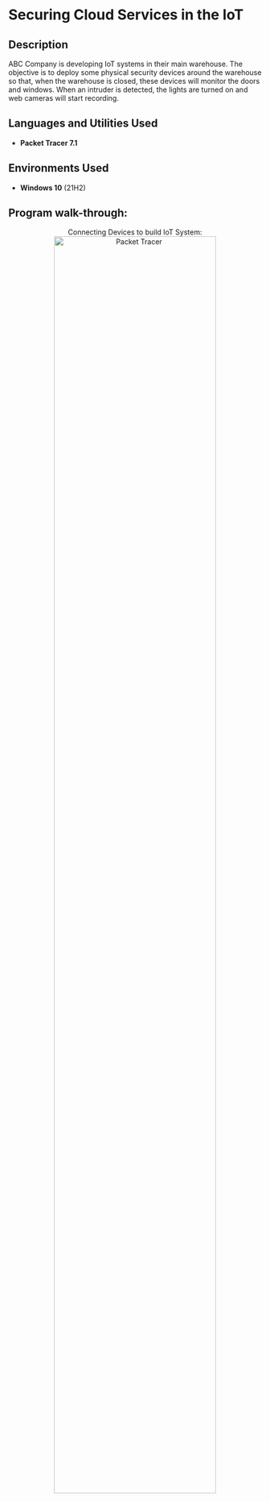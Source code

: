 <h1>Securing Cloud Services in the IoT</h1>

<h2>Description</h2>
ABC Company is developing IoT systems in their main warehouse. The objective is to deploy some physical security devices around the warehouse so that, when the warehouse is closed, these devices will monitor the doors and windows. When an intruder is detected, the lights are turned on and web cameras will start recording.
<br />


<h2>Languages and Utilities Used</h2>

- <b>Packet Tracer 7.1</b> 


<h2>Environments Used </h2>

- <b>Windows 10</b> (21H2)

<h2>Program walk-through:</h2>

<p align="center">
Connecting Devices to build IoT System: <br/>
<img src="https://i.imgur.com/k5u0md3.png" height="80%" width="80%" alt="Packet Tracer"/>
<br />
<br />

</p>

<!--
 ```diff
- text in red
+ text in green
! text in orange
# text in gray
@@ text in purple (and bold)@@
```
--!></h1>


